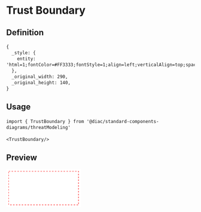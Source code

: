 # Trust Boundary

## Definition

```
{
  _style: { 
    entity: 'html=1;fontColor=#FF3333;fontStyle=1;align=left;verticalAlign=top;spacing=0;labelBorderColor=none;fillColor=none;dashed=1;strokeWidth=2;strokeColor=#FF3333;spacingLeft=4;spacingTop=-3;',
  },
  _original_width: 290,
  _original_height: 140,
}
```

## Usage

```
import { TrustBoundary } from '@diac/standard-components-diagrams/threatModeling'

<TrustBoundary/>
```

## Preview

<img src="./trust-boundary.png" width="200"/>

